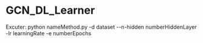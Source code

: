 # GCN_DL_Learner
Excuter:
python nameMethod.py -d dataset --n-hidden numberHiddenLayer -lr learningRate -e numberEpochs
